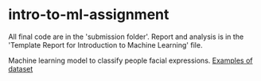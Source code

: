 # intro-to-ml-assignment
All final code are in the 'submission folder'.
Report and analysis is in the 'Template Report for Introduction to Machine Learning' file.

Machine learning model to classify people facial expressions.
[Examples of dataset](facial-expressions.jpg)
